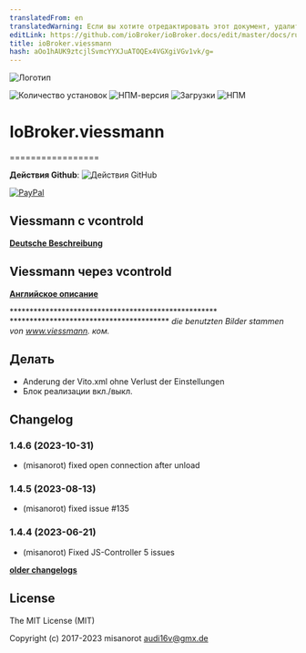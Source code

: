 ```yaml
---
translatedFrom: en
translatedWarning: Если вы хотите отредактировать этот документ, удалите поле «translationFrom», в противном случае этот документ будет снова автоматически переведен
editLink: https://github.com/ioBroker/ioBroker.docs/edit/master/docs/ru/adapterref/iobroker.viessmann/README.md
title: ioBroker.viessmann
hash: aOo1hAUK9ztcjlSvmcYYXJuATOQEx4VGXgiVGv1vk/g=
---
```

![Логотип](../../../en/adapterref/iobroker.viessmann/admin/viessmann.png)

![Количество установок](http://iobroker.live/badges/viessmann-stable.svg)
![НПМ-версия](http://img.shields.io/npm/v/iobroker.viessmann.svg)
![Загрузки](https://img.shields.io/npm/dm/iobroker.viessmann.svg)
![НПМ](https://nodei.co/npm/iobroker.viessmann.png?downloads=true)

# IoBroker.viessmann
=================

**Действия Github**: ![Действия GitHub](https://github.com/misanorot/ioBroker.viessmann/workflows/Test%20and%20Release/badge.svg)

[![PayPal](https://www.paypalobjects.com/en_US/DK/i/btn/btn_donateCC_LG.gif)](https://www.paypal.com/cgi-bin/webscr?cmd=_s-xclick&hosted_button_id=ZYHW84XXF5REJ&source=url)

## Viessmann с vcontrold
**[Deutsche Beschreibung](docs/de/viessmann.md)**

## Viessmann через vcontrold
**[Английское описание](docs/en/viessmann_en.md)**

**************************************************** **************************************** *die benutzten Bilder stammen von www.viessmann. ком.*

## Делать
- Anderung der Vito.xml ohne Verlust der Einstellungen
- Блок реализации вкл./выкл.

## Changelog
<!--
    Placeholder for the next version (at the beginning of the line):
    ### **WORK IN PROGRESS**
-->
### 1.4.6 (2023-10-31)
* (misanorot) fixed open connection after unload

### 1.4.5 (2023-08-13)
* (misanorot) fixed issue #135

### 1.4.4 (2023-06-21) 
* (misanorot) Fixed JS-Controller 5 issues

**[older changelogs](CHANGELOG_OLD.md)**

## License

The MIT License (MIT)

Copyright (c) 2017-2023 misanorot <audi16v@gmx.de>